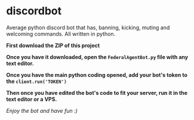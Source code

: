# discordbot
Average python discord bot that has, banning, kicking, muting and welcoming commands. All written in python.

**First download the ZIP of this project**

**Once you have it downloaded, open the `FederalAgentBot.py` file with any text editor.**

**Once you have the main python coding opened, add your bot's token to the `client.run('TOKEN')`**

**Then once you have edited the bot's code to fit your server, run it in the text editor or a VPS.**

*Enjoy the bot and have fun :)*
